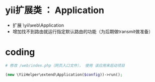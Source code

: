 # yii扩展类 ： Application

- 扩展 \yii\web\Application
- 增加找不到路由就运行指定默认路由的功能（为后期做transmit做准备）

# coding

```php
# 修改 /web/index.php（网页入口文件）， 使用 该应用来启动项目

(new \YiiHelper\extend\Application($config))->run();
```
